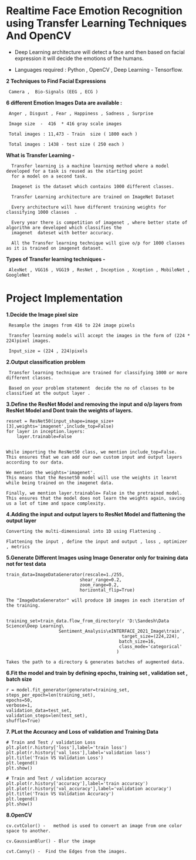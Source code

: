 #  Realtime   Face   Emotion Recognition using  Transfer  Learning  Techniques  And OpenCV 


- Deep Learning architecture will detect a face and then based on facial expression it will decide the emotions of the humans.

- Languages required : Python , OpenCV , Deep Learning - Tensorflow.



**2 Techniques to Find Facial Expressions**

     Camera ,  Bio-Signals (EEG , ECG )



**6 different Emotion Images Data are available :**

     Anger , Disgust , Fear , Happiness , Sadness , Surprise

     Image size  -  416  * 416 gray scale images 

     Total images : 11,473 - Train  size ( 1800 each )

     Total images : 1438 - test size ( 250 each )


**What is Transfer Learning  -** 
      
      Transfer learning is a machine learning method where a model developed for a task is reused as the starting point
      for a model on a second task.
      
      Imagenet is the dataset which contains 1000 different classes.
      
      Transfer Learning architecture are trained on ImageNet Dataset 
      
      Every architecture will have different training weights for classifying 1000 classes  . 
      
      Every year there is competition of imagenet , where better state of algorithm are developed which classifies the 
      imagenet  dateset with better accuracy. 
      
      All the Transfer learning technique will give o/p for 1000 classes as it is trained on imagenet dataset. 
      

**Types of Transfer learning techniques -**  
	
     AlexNet , VGG16 , VGG19 , ResNet , Inception , Xception , MobileNet , GoogleNet 





# Project Implementation 



**1.Decide the Image pixel size** 

     Resample the images from 416 to 224 image pixels 

     Transfer learning models will accept the images in the form of (224 * 224)pixel images.

     Input_size = (224 , 224)pixels





**2.Output classification problem** 

     Transfer learning technique are trained for classifying 1000 or more different classes.

     Based on your problem statement  decide the no of classes to be classified at the output layer .




**3.Define the ResNet Model and removing the input and o/p layers from ResNet Model and Dont train the weights of layers.**


	resnet = ResNet50(input_shape=image_size+[3],weights='imagenet',include_top=False)
	for layer in inception.layers:
    	layer.trainable=False


	While importing the ResNet50 class, we mention include_top=False. 
	This ensures that we can add our own custom input and output layers according to our data.

	We mention the weights='imagenet'. 
	This means that the Resnet50 model will use the weights it learnt while being trained on the imagenet data.

	Finally, we mention layer.trainable= False in the pretrained model.
	This ensures that the model does not learn the weights again, saving us a lot of time and space complexity.





**4.Adding the input and output layers to ResNet Model and flattening the output layer**


	Converting the multi-dimensional into 1D using Flattening .

	Flattening the input , define the input and output , loss , optimizer , metrics 




**5.Generate  Different Images using Image Generator only for training data not for test data** 


	train_data=ImageDataGenerator(rescale=1./255,
                                shear_range=0.2,
                                zoom_range=0.2,
                                horizontal_flip=True)

	The "ImageDataGenerator" will produce 10 images in each iteration of the training.


	training_set=train_data.flow_from_directory(r 'D:\Sandesh\Data Science\Deep Learning\
						Sentiment_Analysis\eINTERFACE_2021_Image\train',
                                                target_size=(224,224),
                                               batch_size=16,
                                               class_mode='categorical'
                                              )

	Takes the path to a directory & generates batches of augmented data.

**6.Fit the model and train by defining epochs, training set , validation set , batch size**


    r = model.fit_generator(generator=training_set,
    steps_per_epoch=len(training_set),
    epochs=50,
    verbose=1,
    validation_data=test_set,
    validation_steps=len(test_set),
    shuffle=True)



**7. PLot the Accuracy and Loss of validation and Training Data**

	# Train and Test / validation Loss
	plt.plot(r.history['loss'],label='train loss')
	plt.plot(r.history['val_loss'],label='validation loss')
	plt.title('Train VS Validation Loss')
	plt.legend()
	plt.show()

	# Train and Test / validation accuracy
	plt.plot(r.history['accuracy'],label='train accuracy')
	plt.plot(r.history['val_accuracy'],label='validation accuracy')
	plt.title('Train VS Validation Accuracy')
	plt.legend()
	plt.show()



**8.OpenCV** 

	cv.cvtColor() -   method is used to convert an image from one color space to another.

	cv.GaussianBlur() - Blur the image

	cvt.Canny() -  Find the Edges from the images.

















